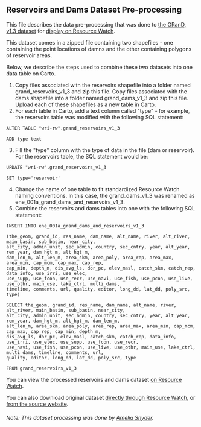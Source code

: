## Reservoirs and Dams Dataset Pre-processing
This file describes the data pre-processing that was done to [the GRanD, v1.3 dataset](http://globaldamwatch.org/grand/) for [display on Resource Watch](https://resourcewatch.org/data/explore/ene001a-Global-Reservoir-and-Dam-GRanD-v13).

This dataset comes in a zipped file containing two shapefiles - one containing the point locations of damns and the other containing polygons of reservoir areas.

Below, we describe the steps used to combine these two datasets into one data table on Carto.

1. Copy files associated with the reservoirs shapefile into a folder named grand_reservoirs_v1_3 and zip this file. Copy files associated with the dams shapefile into a folder named grand_dams_v1_3 and zip this file. Upload each of these shapefiles as a new table in Carto.
2. For each table in Carto, add a text column called "type" - for example, the reservoirs table was modified with the following SQL statement:
```
ALTER TABLE "wri-rw".grand_reservoirs_v1_3

ADD type text
```
3. Fill the "type" column with the type of data in the file (dam or reservoir). For the reservoirs table, the SQL statement would be:

```
UPDATE "wri-rw".grand_reservoirs_v1_3

SET type='reservoir'
```
4. Change the name of one table to fit standardized Resource Watch naming conventions. In this case, the grand_dams_v1_3 was renamed as ene_001a_grand_dams_and_reservoirs_v1_3.
5. Combine the reservoirs and dams tables into one with the following SQL statement:
```
INSERT INTO ene_001a_grand_dams_and_reservoirs_v1_3 

(the_geom, grand_id, res_name, dam_name, alt_name, river, alt_river, main_basin, sub_basin, near_city, 
alt_city, admin_unit, sec_admin, country, sec_cntry, year, alt_year, rem_year, dam_hgt_m, alt_hgt_m, 
dam_len_m, alt_len_m, area_skm, area_poly, area_rep, area_max, area_min, cap_mcm, cap_max, cap_rep, 
cap_min, depth_m, dis_avg_ls, dor_pc, elev_masl, catch_skm, catch_rep, data_info, use_irri, use_elec, 
use_supp, use_fcon, use_recr, use_navi, use_fish, use_pcon, use_live, use_othr, main_use, lake_ctrl, multi_dams, 
timeline, comments, url, quality, editor, long_dd, lat_dd, poly_src, type)

SELECT the_geom, grand_id, res_name, dam_name, alt_name, river, alt_river, main_basin, sub_basin, near_city, 
alt_city, admin_unit, sec_admin, country, sec_cntry, year, alt_year, rem_year, dam_hgt_m, alt_hgt_m, dam_len_m, 
alt_len_m, area_skm, area_poly, area_rep, area_max, area_min, cap_mcm, cap_max, cap_rep, cap_min, depth_m, 
dis_avg_ls, dor_pc, elev_masl, catch_skm, catch_rep, data_info, use_irri, use_elec, use_supp, use_fcon, use_recr, 
use_navi, use_fish, use_pcon, use_live, use_othr, main_use, lake_ctrl, multi_dams, timeline, comments, url, 
quality, editor, long_dd, lat_dd, poly_src, type 
 
FROM grand_reservoirs_v1_3
```
You can view the processed reservoirs and dams dataset [on Resource Watch](https://resourcewatch.org/data/explore/ene001a-Global-Reservoir-and-Dam-GRanD-v13).

You can also download original dataset [directly through Resource Watch](https://wri-public-data.s3.amazonaws.com/resourcewatch/ene_001a_reservoirs_and_dams.zip), or [from the source website](https://ln.sync.com/dl/bd47eb6b0/anhxaikr-62pmrgtq-k44xf84f-pyz4atkm/view/default/447819520013).

###### Note: This dataset processing was done by [Amelia Snyder](https://www.wri.org/profile/amelia-snyder).
